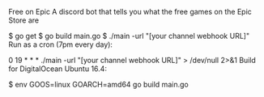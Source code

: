 Free on Epic
A discord bot that tells you what the free games on the Epic Store are

$ go get
$ go build main.go
$ ./main -url "[your channel webhook URL]"
Run as a cron (7pm every day):

0 19 * * * ./main -url "[your channel webhook URL]" > /dev/null 2>&1
Build for DigitalOcean Ubuntu 16.4:

$ env GOOS=linux GOARCH=amd64 go build main.go

